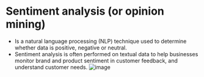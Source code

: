 # Sentiment analysis (or opinion mining) 
- Is a natural language processing (NLP) technique used to determine whether data is positive, negative or neutral. 
- Sentiment analysis is often performed on textual data to help businesses monitor brand and product sentiment in customer feedback, and understand customer needs.
![image](https://user-images.githubusercontent.com/105023719/187546112-45892813-e44d-42d0-9431-663a1908b09e.png)


